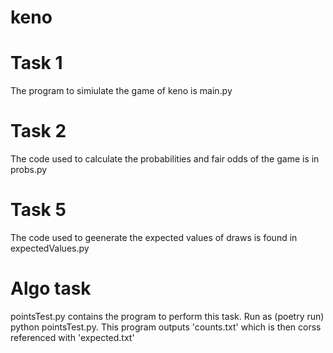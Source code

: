 # keno

<h1>Task 1</h1>
The program to simiulate the game of keno is main.py

<h1>Task 2</h1>
The code used to calculate the probabilities and fair odds of the game is in probs.py

<h1>Task 5</h1>
The code used to geenerate the expected values of draws is found in expectedValues.py

<h1>Algo task</h1>
pointsTest.py contains the program to perform this task. Run as (poetry run) python pointsTest.py. This program outputs 'counts.txt' which is then corss referenced with 'expected.txt'
